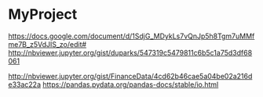 # MyProject


https://docs.google.com/document/d/1SdjG_MDykLs7vQnJp5h8Tgm7uMMfme7B_z5VdJIS_zo/edit#
http://nbviewer.jupyter.org/gist/duparks/547319c5479811c6b5c1a75d3df68061



http://nbviewer.jupyter.org/gist/FinanceData/4cd62b46cae5a04be02a216de33ac22a
https://pandas.pydata.org/pandas-docs/stable/io.html
